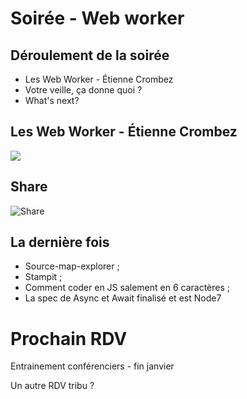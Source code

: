 <!-- .slide: data-background="#000000" -->
# Soirée - Web worker



<!-- .slide: data-background="#000000" -->
## Déroulement de la soirée

- Les Web Worker - Étienne Crombez
- Votre veille, ça donne quoi ?
- What's next?



<!-- .slide: data-background="#000000" -->
## Les Web Worker - Étienne Crombez
![](2016-12-12-web_worker/webWorker.png)



<!-- .slide: data-background="#000000" -->
## Share

![Share](2016-10-27-Progressive_Web_App/share.gif)


<!-- .slide: data-background="#000000" -->
## La dernière fois
- Source-map-explorer ;
- Stampit ;
- Comment coder en JS salement en 6 caractères ;
- La spec de Async et Await finalisé et est Node7



<!-- .slide: data-background="#000000" -->
# Prochain RDV

Entrainement conférenciers - fin janvier

Un autre RDV tribu ?
